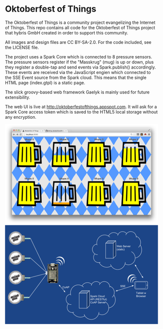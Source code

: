 Oktoberfest of Things
===========

The Oktoberfest of Things is a community project evangelizing the Internet of Things. This repo contains all code for the Oktoberfest of Things project that hybris GmbH created in order to support this community. 

All images and design files are CC BY-SA-2.0. For the code included, see the LICENSE file. 

The project uses a Spark Core which is connected to 8 pressure sensors. The pressure sensors register if the "Masskrug" (mug) is up or down, plus they register a double-tap and send events via Spark.publish() accordingly. These events are received via the JavaScript engien which connected to the SSE Event source from the Spark cloud. This means that the single HTML page (index.gtpl) is a static page. 

The slick groovy-based web framework Gaelyk is mainly used for future extensibility. 

The web UI is live at http://oktoberfestofthings.appspot.com. It will ask for a Spark Core access token which is saved to the HTML5 local storage without any encryption. 

<img src="http://github.com/hansamann/oktoberfestofthings/blob/master/website/screenshot1.png"/>

<img src="http://github.com/hansamann/oktoberfestofthings/blob/master/website/architecture.png"/>
